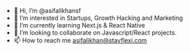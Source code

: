 - 👋 Hi, I’m @asifalikhansf
- 👀 I’m interested in Startups, Growth Hacking and Marketing
- 🌱 I’m currently learning Next.js & React Native
- 💞️ I’m looking to collaborate on Javascript/React projects.
- 📫 How to reach me asifalikhan@stayflexi.com

<!---
asifalikhansf/asifalikhansf is a ✨ special ✨ repository because its `README.md` (this file) appears on your GitHub profile.
You can click the Preview link to take a look at your changes.
--->
